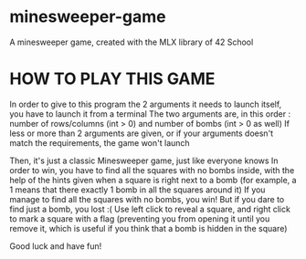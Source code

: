 # minesweeper-game
A minesweeper game, created with the MLX library of 42 School

# HOW TO PLAY THIS GAME

In order to give to this program the 2 arguments it needs to launch itself, you have to launch it from a terminal
The two arguments are, in this order : number of rows/columns (int > 0) and number of bombs (int > 0 as well)
If less or more than 2 arguments are given, or if your arguments doesn't match the requirements, the game won't launch

Then, it's just a classic Minesweeper game, just like everyone knows
In order to win, you have to find all the squares with no bombs inside, with the help of the hints given when a square is right next to a bomb (for example, a 1 means that there exactly 1 bomb in all the squares around it)
If you manage to find all the squares with no bombs, you win! But if you dare to find just a bomb, you lost :(
Use left click to reveal a square, and right click to mark a square with a flag (preventing you from opening it until you remove it, which is useful if you think that a bomb is hidden in the square)

Good luck and have fun!

